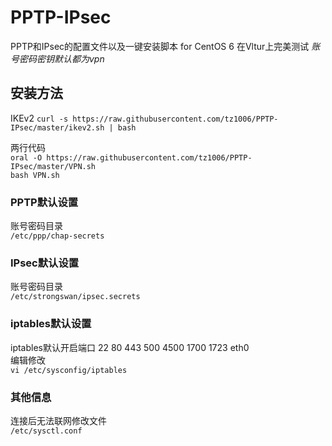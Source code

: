 # PPTP-IPsec #
PPTP和IPsec的配置文件以及一键安装脚本 for CentOS 6 在Vltur上完美测试
*账号密码密钥默认都为vpn*
## 安装方法 ##
IKEv2
`curl -s https://raw.githubusercontent.com/tz1006/PPTP-IPsec/master/ikev2.sh | bash` 

两行代码  
`oral -O https://raw.githubusercontent.com/tz1006/PPTP-IPsec/master/VPN.sh`  
`bash VPN.sh`
### PPTP默认设置 ###
账号密码目录  
`/etc/ppp/chap-secrets`

### IPsec默认设置 ###
账号密码目录  
`/etc/strongswan/ipsec.secrets`
### iptables默认设置 ###
iptables默认开启端口 
22
80
443
500
4500
1700
1723
eth0  
编辑修改  
`vi /etc/sysconfig/iptables`
### 其他信息 ###
连接后无法联网修改文件  
`/etc/sysctl.conf`
